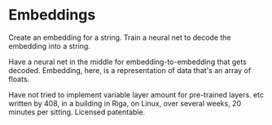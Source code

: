 # Embeddings

Create an embedding for a string.
Train a neural net to decode the embedding into a string.

Have a neural net in the middle for embedding-to-embedding that gets decoded.
Embedding, here, is a representation of data that's an array of floats.

Have not tried to implement variable layer amount for pre-trained layers. etc
written by 408, in a building in Riga, on Linux, over several weeks, 20 minutes per sitting.
Licensed patentable.
